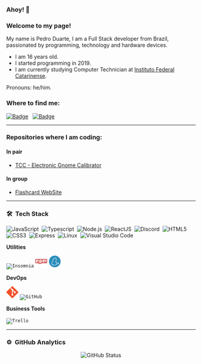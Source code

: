 ### Ahoy! 👋

### Welcome to my page!

<p>  
My name is Pedro Duarte, I am a Full Stack developer from Brazil, passionated by programming, technology and hardware devices.
    
- I am 16 years old.    
- I started programming in 2019.    
- I am currently studying Computer Technician at <a href="http://sombrio.ifc.edu.br/" title="Institutional Website">Instituto Federal Catarinense</a>.
  
Pronouns: he/him.
</p>

### Where to find me:

[![Badge](https://img.shields.io/badge/Pedro%20Duarte-blue?style=flat-square&logo=Linkedin&logoColor=white)](https://www.linkedin.com/in/pedro-duarte-5b5356214/) &nbsp;
[![Badge](https://img.shields.io/badge/-pe.of.duarte@gmail.com-c14438?style=flat-square&logo=Gmail&logoColor=white&link=mailto:pe.of.duarte@gmail.com)](mailto:pe.of.duarte@gmail.com)

---

### Repositories where I am coding:

#### In pair
- [TCC - Electronic Gnome Calibrator](https://github.com/AlexandreXYZ/CGE)

#### In group
- [Flashcard WebSite](https://github.com/Studio-024/projeto01)

---

### 🛠 &nbsp;Tech Stack

![JavaScript](https://img.shields.io/badge/-JavaScript-FEAE32?style=flat-square&logoColor=fff&logo=javascript)&nbsp;
![Typescript](https://img.shields.io/badge/-Typescript-3178C6?style=flat-square&logoColor=fff&logo=typescript)&nbsp;
![Node.js](https://img.shields.io/badge/-Node.js-5B9856?style=flat-square&logoColor=fff&logo=node.js)&nbsp;
![ReactJS](https://img.shields.io/badge/-ReactJS-18BCEE?style=flat-square&logoColor=fff&logo=react)&nbsp;
![Discord](https://img.shields.io/badge/-Discord-7289DA?style=flat-square&logo=discord&logoColor=ffffff)&nbsp;
![HTML5](https://img.shields.io/badge/-HTML5-333333?style=flat-square&logo=HTML5)&nbsp;
![CSS3](https://img.shields.io/badge/-CSS3-333333?style=flat-square&logo=CSS3&logoColor=1572B6)&nbsp;
![Express](https://img.shields.io/badge/-Express-333333?style=flat-square&logoColor=fff&logo=Express)&nbsp;
![Linux](https://img.shields.io/badge/-Linux-ffffff?style=flat-square&logoColor=000&logo=Linux)&nbsp;
![Visual Studio Code](https://img.shields.io/badge/-Visual%20Studio%20Code-333333?style=flat-square&logo=visual-studio-code&logoColor=007ACC)&nbsp;

**Utilities**

<code><img height="32" title="Insomnia" src="https://dashboard.snapcraft.io/site_media/appmedia/2018/04/twitter-card-icon.png" alt="Insomnia"/></code>
<code><img height="32" title="NPM" src="https://raw.githubusercontent.com/devicons/devicon/master/icons/npm/npm-original-wordmark.svg" alt="NPM"/></code>
<code><img height="32" title="Yarn" src="https://raw.githubusercontent.com/devicons/devicon/master/icons/yarn/yarn-original.svg" alt="Yarn"/></code>

**DevOps**

<code><img height="32" title="Git" src="https://raw.githubusercontent.com/devicons/devicon/master/icons/git/git-original.svg" alt="Git"/></code>
<code><img height="32" title="GitHub" src="https://cdn3.iconfinder.com/data/icons/inficons/512/github.png" alt="GitHub"/></code>

**Business Tools**

<code><img height="32" title="Trello" src="https://cdn.iconscout.com/icon/free/png-512/trello-6-569395.png" alt="Trello"/></code>

---

### ⚙️ &nbsp;GitHub Analytics

<div align="center">

![GitHub Status](https://github-readme-stats.vercel.app/api?username=k1vz&show_icons=true&theme=radical&include_all_commits=true)

